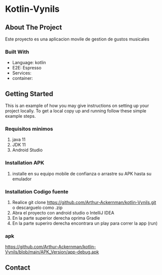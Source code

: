 # Kotlin-Vynils

<!--
## Table of Contents
* [About the Project](#about-the-project)
  * [Built With](#built-with)
* [Getting Started](#getting-started)
  * [Prerequisites](#prerequisites)
  * [Installation](#installation)
* [Usage](#usage)
* [API](#api)
* [System errors](#system-errors)
* [Roadmap](#roadmap)
* [Contributing](#contributing)
* [License](#license)
* [Contact](#contact)
* [Acknowledgements](#acknowledgements)
-->
<!-- ABOUT THE PROJECT -->
## About The Project

Este proyecto es una aplicacion movile de gestion de gustos musicales

### Built With
* Language: kotlin
* E2E: Espresso
* Services:
* container:


<!-- GETTING STARTED -->
## Getting Started

This is an example of how you may give instructions on setting up your project locally.
To get a local copy up and running follow these simple example steps.

### Requisitos minimos

1. java 11
2. JDK 11
3. Android Studio

### Installation APK

1. installe en su equipo mobile de confianza o arrastre su APK hasta su emulador

### Installation Codigo fuente

1. Realice git clone https://github.com/Arthur-Ackernman/kotlin-Vynils.git o descarguelo como .zip
2. Abra el proyecto con android studio o IntelliJ IDEA
3. En la parte superior derecha oprima Gradle
4. En la parte superiro derecha encontrara un play para correr la app (run)

### apk 

https://github.com/Arthur-Ackernman/kotlin-Vynils/blob/main/APK_Version/app-debug.apk


<!-- CONTACT -->
## Contact

